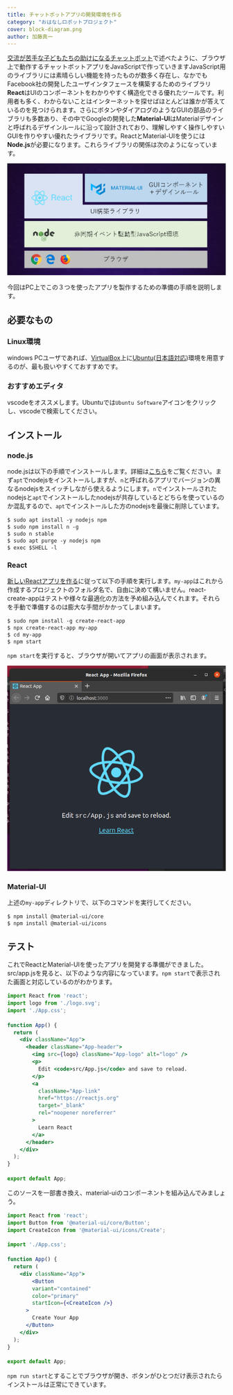 ```yaml
---
title: チャットボットアプリの開発環境を作る
category: "おはなしロボットプロジェクト"
cover: block-diagram.png
author: 加藤真一
---
```


[交流が苦手な子どもたちの助けになるチャットボット](../child-helper-bot)で述べたように、ブラウザ上で動作するチャットボットアプリをJavaScriptで作っていきますJavaScript用のライブラリには素晴らしい機能を持ったものが数多く存在し、なかでもFacebook社の開発したユーザインタフェースを構築するためのライブラリ**React**はUIのコンポーネントをわかりやすく構造化できる優れたツールです。利用者も多く、わからないことはインターネットを探せばほとんどは誰かが答えているのを見つけられます。さらにボタンやダイアログのようなGUIの部品のライブラリも多数あり、その中でGoogleの開発した**Material-UI**はMaterialデザインと呼ばれるデザインルールに沿って設計されており、理解しやすく操作しやすいGUIを作りやすい優れたライブラリです。ReactとMaterial-UIを使うには**Node.js**が必要になります。これらライブラリの関係は次のようになっています。

![Node.js+React+MaterialUI](./block-diagram.png)

今回はPC上でこの３つを使ったアプリを製作するための準備の手順を説明します。

## 必要なもの

### Linux環境

windows PCユーザであれば、[VirtualBox](https://www.virtualbox.org/)上に[Ubuntu](https://ubuntu.com/)([日本語対応](https://www.ubuntulinux.jp/ubuntu))環境を用意するのが、最も扱いやすくておすすめです。

### おすすめエディタ

vscodeをオススメします。Ubuntuでは`Ubuntu Software`アイコンをクリックし、vscodeで検索してください。

## インストール

### node.js

node.jsは以下の手順でインストールします。詳細は[こちら](https://qiita.com/seibe/items/36cef7df85fe2cefa3ea)をご覧ください。まず`apt`でnodejsをインストールしますが、`n`と呼ばれるアプリでバージョンの異なるnodejsをスイッチしながら使えるようにします。`n`でインストールされたnodejsと`apt`でインストールしたnodejsが共存しているとどちらを使っているのか混乱するので、`apt`でインストールした方のnodejsを最後に削除しています。

```shell-session
$ sudo apt install -y nodejs npm
$ sudo npm install n -g
$ sudo n stable
$ sudo apt purge -y nodejs npm
$ exec $SHELL -l
```

### React

[新しいReactアプリを作る](https://ja.reactjs.org/docs/create-a-new-react-app.html)に従って以下の手順を実行します。`my-app`はこれから作成するプロジェクトのフォルダ名で、自由に決めて構いません。react-create-appはテストや様々な最適化の方法を予め組み込んでくれます。それらを手動で準備するのは膨大な手間がかかってしまいます。

```shell-session
$ sudo npm install -g create-react-app
$ npx create-react-app my-app
$ cd my-app
$ npm start
```

`npm start`を実行すると、ブラウザが開いてアプリの画面が表示されます。

![react-app](./react-app.png)

### Material-UI

上述の`my-app`ディレクトリで、以下のコマンドを実行してください。

```shell-session
$ npm install @material-ui/core
$ npm install @material-ui/icons
```

## テスト

これでReactとMaterial-UIを使ったアプリを開発する準備ができました。
src/app.jsを見ると、以下のような内容になっています。`npm start`で表示された画面と対応しているのがわかります。

```jsx
import React from 'react';
import logo from './logo.svg';
import './App.css';

function App() {
  return (
    <div className="App">
      <header className="App-header">
        <img src={logo} className="App-logo" alt="logo" />
        <p>
          Edit <code>src/App.js</code> and save to reload.
        </p>
        <a
          className="App-link"
          href="https://reactjs.org"
          target="_blank"
          rel="noopener noreferrer"
        >
          Learn React
        </a>
      </header>
    </div>
  );
}

export default App;
```

このソースを一部書き換え、material-uiのコンポーネントを組み込んでみましょう。

```jsx
import React from 'react';
import Button from '@material-ui/core/Button'; 
import CreateIcon from '@material-ui/icons/Create'; 

import './App.css';

function App() {
  return (
    <div className="App">
        <Button
        variant="contained"
        color="primary"
        startIcon={<CreateIcon />}
      >
        Create Your App
      </Button>
    </div>
  );
}

export default App;
```
`npm run start`とすることでブラウザが開き、ボタンがひとつだけ表示されたらインストールは正常にできています。